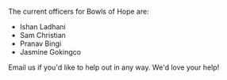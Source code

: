 The current officers for Bowls of Hope are:
- Ishan Ladhani
- Sam Christian
- Pranav Bingi
- Jasmine Gokingco

Email us if you'd like to help out in any way. We'd love your help!
